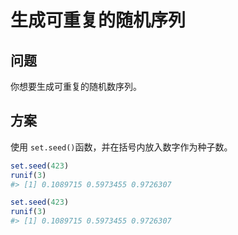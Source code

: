 # 生成可重复的随机序列

## 问题

你想要生成可重复的随机数序列。

## 方案

使用 `set.seed()`函数，并在括号内放入数字作为种子数。

```R
set.seed(423)
runif(3)
#> [1] 0.1089715 0.5973455 0.9726307

set.seed(423)
runif(3)
#> [1] 0.1089715 0.5973455 0.9726307
```

